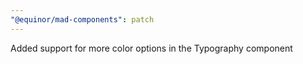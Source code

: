 ```yaml
---
"@equinor/mad-components": patch
---
```


Added support for more color options in the Typography component
